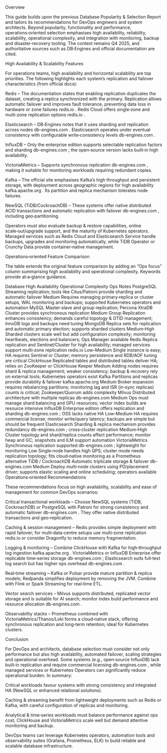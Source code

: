 
Overview

This guide builds upon the previous Database Popularity & Selection Report and tailors its recommendations for DevOps engineers and system architects. Beyond popularity, functionality and performance, operations‑oriented selection emphasises high availability, reliability, scalability, operational complexity, and integration with monitoring, backup and disaster‑recovery tooling. The context remains Q4 2025, and authoritative sources such as DB‑Engines and official documentation are cited.

High Availability & Scalability Features

For operations teams, high availability and horizontal scalability are top priorities. The following highlights each system’s replication and failover characteristics (from official docs):

Redis – The documentation states that enabling replication duplicates the dataset, creating a replica synchronized with the primary. Replication allows automatic failover and improves fault tolerance, preventing data loss in hardware or zone failures
redis.io
. Redis Cloud offers single‑zone and multi‑zone replication options
redis.io
.

Elasticsearch – DB‑Engines notes that it uses sharding and replication across nodes
db-engines.com
. Elasticsearch operates under eventual consistency with configurable write‑consistency levels
db-engines.com
.

InfluxDB – Only the enterprise edition supports selectable replication factors and sharding
db-engines.com
; the open‑source version lacks built‑in high availability.

VictoriaMetrics – Supports synchronous replication
db-engines.com
, making it suitable for monitoring workloads requiring redundant copies.

Kafka – The official site emphasises Kafka’s high throughput and persistent storage, with deployment across geographic regions for high availability
kafka.apache.org
. Its partition and replica mechanism tolerates node failures.

NewSQL (TiDB/CockroachDB) – These systems offer native distributed ACID transactions and automatic replication with failover
db-engines.com
, including geo‑partitioning.

Operators must also evaluate backup & restore capabilities, online scale‑out/upgrade support, and the maturity of Kubernetes operators. Managed services such as Redis Cloud and Elasticsearch Service handle backups, upgrades and monitoring automatically, while TiDB Operator or Crunchy Data provide container‑native management.

Operations‑oriented Feature Comparison

The table extends the original feature comparison by adding an “Ops focus” column summarising high availability and operational complexity. Keywords provide at‑a‑glance guidance.

Database	High Availability	Operational Complexity	Ops Notes
PostgreSQL	Streaming replication; tools like Citus/Patroni provide sharding and automatic failover	Medium	Requires managing primary‑replica or cluster setups, WAL monitoring and backups; supported Kubernetes operators and automation
MySQL	Master‑slave and group replication; Percona XtraDB Cluster provides synchronous replication	Medium	Group Replication enhances consistency; demands careful topology & GTID management; InnoDB logs and backups need tuning
MongoDB	Replica sets for replication and automatic primary election; supports sharded clusters	Medium‑High	Sharded clusters scale well but add configuration complexity; monitoring heartbeats, elections and balancers; Ops Manager available
Redis	Replica replication and Sentinel/Cluster for high availability; managed services support multi‑zone replication
redis.io
	Low–Medium	Single instance is easy; HA requires Sentinel or Cluster; memory persistence and RDB/AOF tuning are critical
ClickHouse	Replicated tables and distributed tables deliver HA; relies on ZooKeeper or ClickHouse Keeper	Medium	Adding nodes requires shard & replica management; weaker consistency; backup & recovery rely on external tools; Kubernetes operators exist
Kafka	Partitions and replicas provide durability & failover
kafka.apache.org
	Medium	Broker expansion requires rebalancing partitions; monitoring lag and ISR (in‑sync replicas) counts is critical; Zookeeper/Quorum adds complexity
Milvus	Distributed architecture with multiple replicas
db-engines.com
	Medium	Ops must manage shard balancing and GPU resources; vector index builds are resource intensive
InfluxDB	Enterprise edition offers replication and sharding
db-engines.com
; OSS lacks native HA	Low–Medium	HA requires commercial license; monitor write/query latency; backups are simple but should be frequent
Elasticsearch	Sharding & replica mechanism provides redundancy
db-engines.com
; cross‑cluster replication	Medium‑High	Cluster topology and shard/replica counts affect performance; monitor heap and GC; snapshots and ILM support automation
VictoriaMetrics	Synchronous replication supported
db-engines.com
; lightweight for monitoring	Low	Single‑node handles high QPS; cluster mode needs replication topology; fits cloud‑native monitoring as a Prometheus alternative
TiDB / CockroachDB	Automatic triplicate storage & failover
db-engines.com
	Medium	Deploy multi‑node clusters using PD/placement driver; supports elastic scaling and online scheduling; operators available
Operations‑oriented Recommendations

These recommendations focus on high availability, scalability and ease of management for common DevOps scenarios:

Critical transactional workloads – Choose NewSQL systems (TiDB, CockroachDB) or PostgreSQL with Patroni for strong consistency and automatic failover
db-engines.com
. They offer native distributed transactions and geo‑replication.

Caching & session management – Redis provides simple deployment with rapid failover; for multi‑data‑centre setups use multi‑zone replication
redis.io
 or consider Dragonfly to reduce memory fragmentation.

Logging & monitoring – Combine ClickHouse with Kafka for high‑throughput log ingestion
kafka.apache.org
. VictoriaMetrics or InfluxDB Enterprise offer replicable time‑series storage
db-engines.com
; Elasticsearch suits full‑text log search but has higher ops overhead
db-engines.com
.

Real‑time streaming – Kafka or Pulsar provide mature partition & replica models; Redpanda simplifies deployment by removing the JVM. Combine with Flink or Spark Streaming for real‑time ETL.

Vector search services – Milvus supports distributed, replicated vector storage and is suitable for AI search; monitor index build performance and resource allocation
db-engines.com
.

Observability stacks – Prometheus combined with VictoriaMetrics/Thanos/Loki forms a cloud‑native stack, offering synchronous replication and long‑term retention; ideal for Kubernetes clusters.

Conclusion

For DevOps and architects, database selection must consider not only performance but also high availability, automated failover, scaling strategies and operational overhead. Some systems (e.g., open‑source InfluxDB) lack built‑in replication and require commercial licensing
db-engines.com
, while managed services or Kubernetes Operators can significantly reduce operational burden. In summary:

Critical workloads favour systems with strong consistency and integrated HA (NewSQL or enhanced relational solutions).

Caching & streaming benefit from lightweight deployments such as Redis or Kafka, with careful configuration of replicas and monitoring.

Analytical & time‑series workloads must balance performance against ops cost; ClickHouse and VictoriaMetrics scale well but demand attentive monitoring and backup.

DevOps teams can leverage Kubernetes operators, automation tools and observability suites (Grafana, Prometheus, ELK) to build reliable and scalable database infrastructure.
